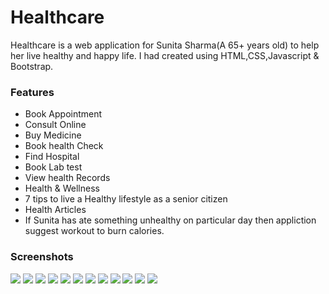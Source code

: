 # Healthcare

Healthcare is a web application for Sunita Sharma(A 65+ years old) to help her live healthy and happy life. I had created using HTML,CSS,Javascript & Bootstrap.

### Features

- Book Appointment
- Consult Online
- Buy Medicine
- Book health Check
- Find Hospital
- Book Lab test
- View health Records
- Health & Wellness
- 7 tips to live a Healthy lifestyle as a senior citizen
- Health Articles
- If Sunita has ate something unhealthy on particular day then appliction suggest workout to burn calories.

### Screenshots

![](img/Screenshot/Screenshot_(2487).png)
![](img/Screenshot/Screenshot_(2488).png)
![](img/Screenshot/Screenshot_(2489).png)
![](img/Screenshot/Screenshot_(2490).png)
![](img/Screenshot/Screenshot_(2491).png)
![](img/Screenshot/Screenshot_(2492).png)
![](img/Screenshot/Screenshot_(2493).png)
![](img/Screenshot/Screenshot_(2494).png)
![](img/Screenshot/Screenshot_(2495).png)
![](img/Screenshot/Screenshot_(2496).png)
![](img/Screenshot/Screenshot_(2497).png)
![](img/Screenshot/Screenshot_(2498).png)